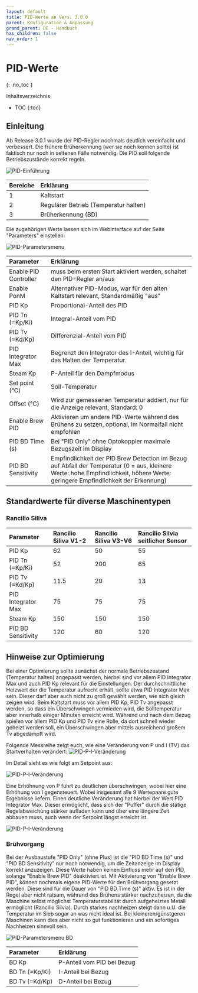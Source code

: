 ```yaml
---
layout: default
title: PID-Werte ab Vers. 3.0.0
parent: Konfiguration & Anpassung
grand_parent: DE - Handbuch
has_children: false
nav_order: 1
---
```


# PID-Werte
{: .no_toc }

Inhaltsverzeichnis

* TOC
{:toc}

## Einleitung

Ab Release 3.0.1 wurde der PID-Regler nochmals deutlich vereinfacht und verbessert. Die frühere Brüherkennung (wer sie noch kennen sollte) ist faktisch nur noch in seltenen Fälle notwendig.
Die PID soll folgende Betriebszustände korrekt regeln.

![PID-Einführung](../../img/Bildschirmfoto-2020-11-04-um-20.51.31-1536x733.png) 

Bereiche | Erklärung
:--|:--
1 | Kaltstart
2 | Regulärer Betrieb (Temperatur halten)
3 | Brüherkennung (BD)

Die zugehörigen Werte lassen sich im Webinterface auf der Seite "Parameters" einstellen:

![PID-Parametersmenu](../../img/PIDparametersmenu.png) 

Parameter | Erklärung
:--|:--
Enable PID Controller | muss beim ersten Start aktiviert werden, schaltet den PID-Regler an/aus
Enable PonM | Alternativer PID-Modus, war für den alten Kaltstart relevant, Standardmäßig "aus"
PID Kp | Proportional-Anteil des PID
PID Tn (=Kp/Ki)| Integral-Anteil vom PID
PID Tv (=Kd/Kp) | Differenzial-Anteil vom PID
PID Integrator Max | Begrenzt den Integrator des I-Anteil, wichtig für das Halten der Temperatur.
Steam Kp | P-Anteil für den Dampfmodus
Set point (°C) | Soll-Temperatur
Offset (°C) | Wird zur gemessenen Temperatur addiert, nur für die Anzeige relevant, Standard: 0
Enable Brew PID | Aktivieren um andere PID-Werte während des Brühens zu setzen, optional, im Normalfall nicht empfohlen
PID BD Time (s)| Bei "PID Only" ohne Optokoppler maximale Bezugszeit im Display
PID BD Sensitivity | Empfindlichkeit der PID Brew Detection im Bezug auf Abfall der Temperatur (0 = aus, kleinere Werte: hohe Empfindlichkeit, höhere Werte: geringere Empfindlichkeit der Erkennung)

## Standardwerte für diverse Maschinentypen

### Rancilio Siliva
Parameter | Rancilio Siliva V1-2 | Rancilio Siliva V3-V6 | Rancilio Silvia seitlicher Sensor
:--|:--|:--|:--
PID Kp | 62 | 50 | 55
PID Tn (=Kp/Ki)| 52 | 200 | 65
PID Tv (=Kd/Kp) | 11.5 | 20 | 13
PID Integrator Max | 75 | 75 | 75 
Steam Kp | 150 | 150 | 150
PID BD Sensitivity | 120 | 60 | 120

## Hinweise zur Optimierung
Bei einer Optimierung sollte zunächst der normale Betriebszustand (Temperatur halten) angepasst werden,
hierbei sind vor allem PID Integrator Max und auch PID Kp relevant für die Einstellungen. Der durchschnittliche Heizwert der die Temperatur aufrecht erhält, sollte etwa PID Integrator Max sein. Dieser darf aber auch nicht zu groß gewählt werden, wie sich gleich zeigen wird.
Beim Kaltstart muss vor allem PID Kp, PID Tv angepasst werden, so dass ein Überschwingen vermieden wird, die Solltemperatur aber innerhalb einiger Minuten erreicht wird.
Während und nach dem Bezug spielen vor allem PID Kp und PID Tv eine Rolle, da dort schnell wieder geheizt werden soll, ein Überschwingen aber mittels ausreichend großem Tv abgedämpft wird.

Folgende Messreihe zeigt euch, wie eine Veränderung von P und I (TV) das Startverhalten verändert:
![PID-P-I-Veränderung](../../img/PV-TV-Ansicht-1.png) 

Im Detail sieht es wie folgt am Setpoint aus:

![PID-P-I-Veränderung](../../img/PV-TV-Ansicht-2.png) 

Eine Erhöhnung von P führt zu deutlichen überschwingen, wobei hier eine Erhöhung von I gegensteuert. Wobei insgesamt alle 9 Wertepaare gute Ergebnisse liefern. Einen deutliche Veränderung hat hierbei der Wert PID Integrator Max. Dieser ermöglicht, dass sich der "Puffer" durch die stätige Regelabweichung stärker aufladen kann und über eine längere Zeit abbauen muss, auch wenn der Setpoint längst erreicht ist.

![PID-P-I-Veränderung](../../img/Imax-Ansicht.png) 




### Brühvorgang
Bei der Ausbaustufe "PID Only" (ohne Plus) ist die "PID BD Time (s)" und "PID BD Sensitivity" nur noch notwendig, um die Zeitanzeige im Display korrekt anzuzeigen. Diese Werte haben keinen Einfluss mehr auf den PID, solange "Enable Brew PID" deaktiviert ist. Mit Aktivierung von "Enable Brew PID", können nochmals eigene PID-Werte für den Brühvorgang gesetzt werden. Diese sind für die Dauer von "PID BD Time (s)" aktiv.
Es ist in der Regel aber nicht ratsam, während des Brühens stärker nachzuheizen, da die Maschine selbst möglichst Temperaturstabilität durch aufgeheiztes Metall ermöglicht (Rancilio Silvia). Durch starkes nachheizen steigt dann u.U. die Temperatur im Sieb sogar an was nicht ideal ist. Bei kleineren/günstgeren Maschinen kann dies aber nicht so gut funktionieren und ein sofortiges Nachheizen sinnvoll sein.

![PID-Parametersmenu BD](../../img/PIDparametersBDmenu.png) 

Parameter | Erklärung
:--|:--
BD Kp | P-Anteil vom PID bei Bezug
BD Tn (=Kp/Ki) | I-Anteil bei Bezug
BD Tv (=Kd/Kp) | D-Anteil bei Bezug

